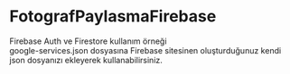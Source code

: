 # FotografPaylasmaFirebase
Firebase Auth ve Firestore kullanım örneği
<br>
google-services.json dosyasına Firebase sitesinen oluşturduğunuz kendi json dosyanızı ekleyerek kullanabilirsiniz.

